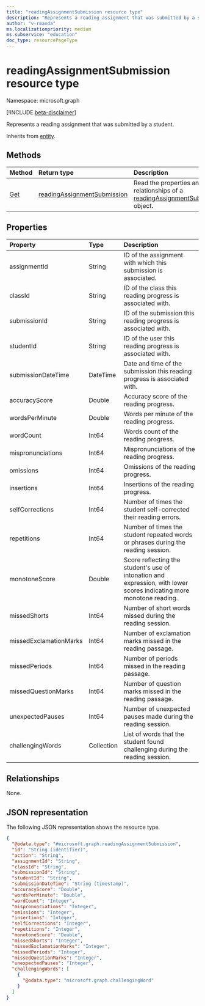 ```yaml
---
title: "readingAssignmentSubmission resource type"
description: "Represents a reading assignment that was submitted by a student."
author: "v-rmanda"
ms.localizationpriority: medium
ms.subservice: "education"
doc_type: resourcePageType
---
```


# readingAssignmentSubmission resource type

Namespace: microsoft.graph

[!INCLUDE [beta-disclaimer](../../includes/beta-disclaimer.md)]

Represents a reading assignment that was submitted by a student.

Inherits from [entity](../resources/entity.md).

## Methods
|Method|Return type|Description|
|:---|:---|:---|
|[Get](../api/readingassignmentsubmission-get.md)|[readingAssignmentSubmission](../resources/readingassignmentsubmission.md)|Read the properties and relationships of a [readingAssignmentSubmission](../resources/readingassignmentsubmission.md) object.|

## Properties
|Property|Type|Description|
|:---|:---|:---|
|assignmentId|String|ID of the assignment with which this submission is associated.|
|classId|String|ID of the class this reading progress is associated with.|
|submissionId|String|ID of the submission this reading progress is associated with.|
|studentId|String|ID of the user this reading progress is associated with.|
|submissionDateTime|DateTime|Date and time of the submission this reading progress is associated with.|
|accuracyScore|Double|Accuracy score of the reading progress.|
|wordsPerMinute|Double|Words per minute of the reading progress.|
|wordCount|Int64|Words count of the reading progress.|
|mispronunciations|Int64|Mispronunciations of the reading progress.|
|omissions|Int64|Omissions of the reading progress.|
|insertions|Int64|Insertions of the reading progress.|
|selfCorrections|Int64|Number of times the student self-corrected their reading errors.|
|repetitions|Int64|Number of times the student repeated words or phrases during the reading session.|
|monotoneScore|Double|Score reflecting the student's use of intonation and expression, with lower scores indicating more monotone reading.|
|missedShorts|Int64|Number of short words missed during the reading session.|
|missedExclamationMarks|Int64 |Number of exclamation marks missed in the reading passage.|
|missedPeriods|Int64 |Number of periods missed in the reading passage.|
|missedQuestionMarks|Int64|Number of question marks missed in the reading passage.|
|unexpectedPauses|Int64|Number of unexpected pauses made during the reading session.|
|challengingWords|Collection|List of words that the student found challenging during the reading session.|

## Relationships
None.

## JSON representation
The following JSON representation shows the resource type.
<!-- {
  "blockType": "resource",
  "keyProperty": "id",
  "@odata.type": "microsoft.graph.readingAssignmentSubmission",
  "baseType": "microsoft.graph.entity",
  "openType": false
}
-->
``` json
{
  "@odata.type": "#microsoft.graph.readingAssignmentSubmission",
  "id": "String (identifier)",
  "action": "String",
  "assignmentId": "String",
  "classId": "String",
  "submissionId": "String",
  "studentId": "String",
  "submissionDateTime": "String (timestamp)",
  "accuracyScore": "Double",
  "wordsPerMinute": "Double",
  "wordCount": "Integer",
  "mispronunciations": "Integer",
  "omissions": "Integer",
  "insertions": "Integer",
  "selfCorrections": "Integer",
  "repetitions": "Integer",
  "monotoneScore": "Double",
  "missedShorts": "Integer",
  "missedExclamationMarks": "Integer",
  "missedPeriods": "Integer",
  "missedQuestionMarks": "Integer",
  "unexpectedPauses": "Integer",
  "challengingWords": [
    {
      "@odata.type": "microsoft.graph.challengingWord"
    }
  ]
}
```

